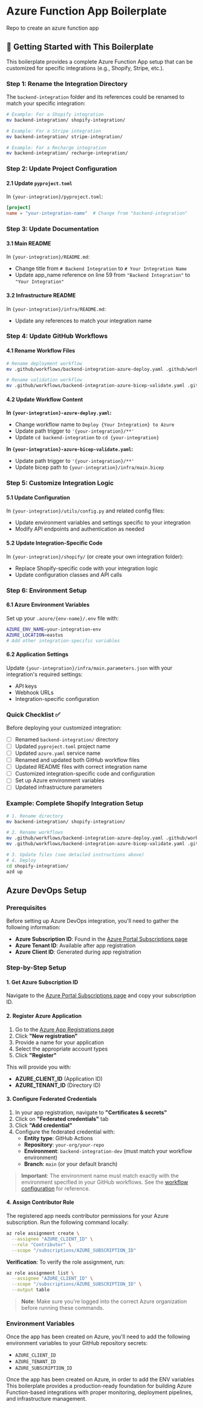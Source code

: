 # Azure Function App Boilerplate

Repo to create an azure function app

## 🚀 Getting Started with This Boilerplate

This boilerplate provides a complete Azure Function App setup that can be
customized for specific integrations (e.g., Shopify, Stripe, etc.).

### Step 1: Rename the Integration Directory

The `backend-integration` folder and its references could be renamed to match
your specific integration:

```bash
# Example: For a Shopify integration
mv backend-integration/ shopify-integration/

# Example: For a Stripe integration  
mv backend-integration/ stripe-integration/

# Example: For a Recharge integration
mv backend-integration/ recharge-integration/
```

### Step 2: Update Project Configuration

#### 2.1 Update `pyproject.toml`

In `{your-integration}/pyproject.toml`:

```toml
[project]
name = "your-integration-name"  # Change from "backend-integration"
```

### Step 3: Update Documentation

#### 3.1 Main README

In `{your-integration}/README.md`:

- Change title from `# Backend Integration` to `# Your Integration Name`
- Update app_name reference on line 59 from `"Backend Integration"` to
  `"Your Integration"`

#### 3.2 Infrastructure README

In `{your-integration}/infra/README.md`:

- Update any references to match your integration name

### Step 4: Update GitHub Workflows

#### 4.1 Rename Workflow Files

```bash
# Rename deployment workflow
mv .github/workflows/backend-integration-azure-deploy.yaml .github/workflows/{your-integration}-azure-deploy.yaml

# Rename validation workflow  
mv .github/workflows/backend-integration-azure-bicep-validate.yaml .github/workflows/{your-integration}-azure-bicep-validate.yaml
```

#### 4.2 Update Workflow Content

**In `{your-integration}-azure-deploy.yaml`:**

- Change workflow name to `Deploy {Your Integration} to Azure`
- Update path trigger to `'{your-integration}/**'`
- Update `cd backend-integration` to `cd {your-integration}`

**In `{your-integration}-azure-bicep-validate.yaml`:**

- Update path trigger to `'{your-integration}/**'`
- Update bicep path to `{your-integration}/infra/main.bicep`

### Step 5: Customize Integration Logic

#### 5.1 Update Configuration

In `{your-integration}/utils/config.py` and related config files:

- Update environment variables and settings specific to your integration
- Modify API endpoints and authentication as needed

#### 5.2 Update Integration-Specific Code

In `{your-integration}/shopify/` (or create your own integration folder):

- Replace Shopify-specific code with your integration logic
- Update configuration classes and API calls

### Step 6: Environment Setup

#### 6.1 Azure Environment Variables

Set up your `.azure/{env-name}/.env` file with:

```bash
AZURE_ENV_NAME=your-integration-env
AZURE_LOCATION=eastus
# Add other integration-specific variables
```

#### 6.2 Application Settings

Update `{your-integration}/infra/main.parameters.json` with your integration's
required settings:

- API keys
- Webhook URLs
- Integration-specific configuration

### Quick Checklist ✅

Before deploying your customized integration:

- [ ] Renamed `backend-integration/` directory
- [ ] Updated `pyproject.toml` project name
- [ ] Updated `azure.yaml` service name
- [ ] Renamed and updated both GitHub workflow files
- [ ] Updated README files with correct integration name
- [ ] Customized integration-specific code and configuration
- [ ] Set up Azure environment variables
- [ ] Updated infrastructure parameters

### Example: Complete Shopify Integration Setup

```bash
# 1. Rename directory
mv backend-integration/ shopify-integration/

# 2. Rename workflows
mv .github/workflows/backend-integration-azure-deploy.yaml .github/workflows/shopify-integration-azure-deploy.yaml
mv .github/workflows/backend-integration-azure-bicep-validate.yaml .github/workflows/shopify-integration-azure-bicep-validate.yaml

# 3. Update files (see detailed instructions above)
# 4. Deploy
cd shopify-integration/
azd up
```


## Azure DevOps Setup

### Prerequisites

Before setting up Azure DevOps integration, you'll need to gather the following information:

- **Azure Subscription ID**: Found in the [Azure Portal Subscriptions page](https://portal.azure.com/#view/Microsoft_Azure_Billing/SubscriptionsBladeV2)
- **Azure Tenant ID**: Available after app registration
- **Azure Client ID**: Generated during app registration

### Step-by-Step Setup

#### 1. Get Azure Subscription ID

Navigate to the [Azure Portal Subscriptions page](https://portal.azure.com/#view/Microsoft_Azure_Billing/SubscriptionsBladeV2) and copy your subscription ID.

#### 2. Register Azure Application

1. Go to the [Azure App Registrations page](https://portal.azure.com/#view/Microsoft_AAD_RegisteredApps/ApplicationsListBlade)
2. Click **"New registration"**
3. Provide a name for your application
4. Select the appropriate account types
5. Click **"Register"**

This will provide you with:
- **AZURE_CLIENT_ID** (Application ID)
- **AZURE_TENANT_ID** (Directory ID)

#### 3. Configure Federated Credentials

1. In your app registration, navigate to **"Certificates & secrets"**
2. Click on **"Federated credentials"** tab
3. Click **"Add credential"**
4. Configure the federated credential with:
   - **Entity type**: GitHub Actions
   - **Repository**: `your-org/your-repo`
   - **Environment**: `backend-integration-dev` (must match your workflow environment)
   - **Branch**: `main` (or your default branch)

> **Important**: The environment name must match exactly with the environment specified in your GitHub workflows. See the [workflow configuration](https://github.com/SatelCreative/azure-function-app-boilerplate/blob/4149c2b6f838b8b2b9ad6a091120674572347ad1/.github/workflows/backend-integration-azure-deploy.yml#L46-L47) for reference.

#### 4. Assign Contributor Role

The registered app needs contributor permissions for your Azure subscription. Run the following command locally:

```bash
az role assignment create \
  --assignee "AZURE_CLIENT_ID" \
  --role "Contributor" \
  --scope "/subscriptions/AZURE_SUBSCRIPTION_ID"
```

**Verification**: To verify the role assignment, run:

```bash
az role assignment list \
  --assignee "AZURE_CLIENT_ID" \
  --scope "/subscriptions/AZURE_SUBSCRIPTION_ID" \
  --output table
```

> **Note**: Make sure you're logged into the correct Azure organization before running these commands.

### Environment Variables

Once the app has been created on Azure, you'll need to add the following environment variables to your GitHub repository secrets:

- `AZURE_CLIENT_ID`
- `AZURE_TENANT_ID` 
- `AZURE_SUBSCRIPTION_ID`

Once the app has been created on Azure, in order to add the ENV variables
This boilerplate provides a production-ready foundation for building Azure
Function-based integrations with proper monitoring, deployment pipelines, and
infrastructure management.
